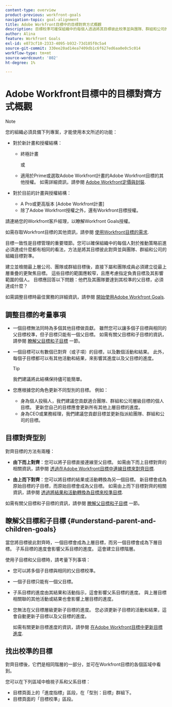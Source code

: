 ```yaml
---
content-type: overview
product-previous: workfront-goals
navigation-topic: goal-alignment
title: Adobe Workfront目標中的目標對齊方式概觀
description: 目標校準可確保組織中的每個人透過將其目標彼此校準並與團隊、群組和公司的組織目標校準，在必須實現的目標上位於同一頁上。
author: Alina
feature: Workfront Goals
exl-id: e073cf10-2333-4095-b932-73d105f0c5a4
source-git-commit: 330ee20ad14ea7409db1c6f627ed6aa0e0c5c014
workflow-type: tm+mt
source-wordcount: '802'
ht-degree: 1%

---
```


# Adobe Workfront目標中的目標對齊方式概觀

>[!NOTE]
>
>您的組織必須具備下列專案，才能使用本文所述的功能：
> 
>* 對於新計畫和授權結構：
>    
>   * 終極計畫
>        
>     或
>        
>   * 適用於Prime或選取Adobe Workfront計畫的Adobe Workfront目標的其他授權。
>       如需詳細資訊，請參閱 [Adobe Workfront定價與封裝](https://www.workfront.com/plans).
>      
>* 對於目前的計畫與授權結構：
>    
>   * A Pro或更高版本 [Adobe Workfront計畫]
>   * 除了Adobe Workfront授權之外，還有Workfront目標授權。
>    
>請連絡您的Workfront客戶經理，以瞭解Workfront Goals授權。
> 
>如需存取Workfront目標的其他資訊，請參閱 [使用Workfront目標的需求](/help/quicksilver/workfront-goals/goal-management/access-needed-for-wf-goals.md).


目標一致性是目標管理的重要環節。您可以確保組織中的每個人對於推動策略前進必須達成什麼都有相同的看法，方法是將其目標彼此對齊並與團隊、群組和公司的組織目標對準。

建立並檢閱最上層公司、團隊或群組目標後，直接下屬和團隊成員必須建立從最上層重疊的更聚焦目標。 這些目標的範圍應較窄，且應考慮指定負責目標及其影響範圍的個人。 目標應回答以下問題：他們及其團隊要達到其校準的父目標，必須達成什麼？

如需調整目標時最佳實務的詳細資訊，請參閱 [開始使用Adobe Workfront Goals](../../workfront-goals/goal-management/getting-started-with-wf-goals.md).

## 調整目標的考量事項

* 一個目標無法同時為多個其他目標做貢獻。 雖然您可以讓多個子目標與相同的父目標校準，但子目標只能有一個父目標。 如需有關父目標和子目標的資訊，請參閱 [瞭解父目標和子目標](#understand-parent-and-children-goals) 一節。
* 一個目標可以有數個已對齊（或子項）的目標，以及數個活動和結果。 此外，每個子目標都可以有其他活動和結果，來影響其進度以及父目標的進度。

  >[!TIP]
  >
  >我們建議將此結構保持儘可能簡單。

* 您應根據您的角色更新不同型別的目標。 例如：

   * 身為個人投稿人，我們建議您貢獻適合團隊、群組和公司層級目標的個人目標。 更新您自己的目標應會更新所有其他上層目標的進度。
   * 身為CEO或業務經理，我們建議您貢獻目標並更新指派給團隊、群組和公司的目標。

## 目標對齊型別

對齊目標的方法有兩種：

* **由下而上對齊**：您可以將子目標直接連線至父目標。 如需由下而上目標對齊的相關資訊，請參閱 [透過在Adobe Workfront目標中連線目標來對齊目標](../../workfront-goals/goal-alignment/align-goals-by-connecting-them.md).

* **由上而下對齊**：您可以將目標的結果或活動轉換為另一個目標。 新目標會成為原始目標的子目標，而原始目標會成為父目標。 如需由上而下目標對齊的相關資訊，請參閱 [透過將結果和活動轉換為目標來校準目標](../../workfront-goals/goal-alignment/align-goals-by-converting-results-activities.md).

如需有關父目標和子目標的資訊，請參閱 [瞭解父目標和子目標](#understand-parent-and-children-goals) 一節。

## 瞭解父目標和子目標 {#understand-parent-and-children-goals}

當您將目標彼此對齊時，一個目標會成為上層目標，而另一個目標會成為下層目標。 子系目標的進度會影響父系目標的進度。 這會建立目標階層。

使用子目標和父目標時，請考量下列事項：

* 您可以將多個子目標與相同的父目標校準。
* 一個子目標只能有一個父目標。
* 子系目標的進度由其結果和活動指示，這會影響父系目標的進度。 與上層目標相關聯的其他活動或結果也會影響上層目標的進度。
* 您無法在父目標層級更新子目標的進度。 您必須更新子目標的活動和結果，這會自動更新子目標以及父目標的進度。

  如需有關更新目標進度的資訊，請參閱 [在Adobe Workfront目標中更新目標進度](../../workfront-goals/goal-review-and-workfront-goals-sections/check-in-goals.md).

## 找出校準的目標

對齊目標後，它們是相同階層的一部分，並可在Workfront目標的各個區域中看到。

<!--
* In the Production enviroment, you can view children and parent goals in the following areas:

    * The Goal Details panel
    * Goal List
    * Goal Alignment section
    * Check-in section
    * Pulse section
    * You can view all the parent goals of a goal in the Goal Hierarchy field of a Project or Goal report.
-->
您可以在下列區域中檢視子系和父系目標：

* 目標頁面上的「進度指標」區段，在「型別：目標」群組下。
* 目標頁面的「目標校準」區段。




